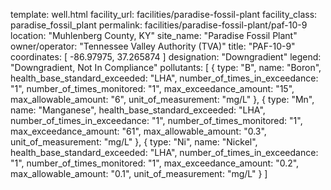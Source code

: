 template: well.html
facility_url: facilities/paradise-fossil-plant
facility_class: paradise_fossil_plant
permalink: facilities/paradise-fossil-plant/paf-10-9
location: "Muhlenberg County, KY"
site_name: "Paradise Fossil Plant"
owner/operator: "Tennessee Valley Authority (TVA)"
title: "PAF-10-9"
coordinates: [
  -86.97975,
  37.265874
]
designation: "Downgradient"
legend: "Downgradient, Not In Compliance"
pollutants: [
  {
  type: "B",
  name: "Boron",
  health_base_standard_exceeded: "LHA",
  number_of_times_in_exceedance: "1",
  number_of_times_monitored: "1",
  max_exceedance_amount: "15",
  max_allowable_amount: "6",
  unit_of_measurement: "mg/L"
  },
  {
  type: "Mn",
  name: "Manganese",
  health_base_standard_exceeded: "LHA",
  number_of_times_in_exceedance: "1",
  number_of_times_monitored: "1",
  max_exceedance_amount: "61",
  max_allowable_amount: "0.3",
  unit_of_measurement: "mg/L"
  },
  {
  type: "Ni",
  name: "Nickel",
  health_base_standard_exceeded: "LHA",
  number_of_times_in_exceedance: "1",
  number_of_times_monitored: "1",
  max_exceedance_amount: "0.2",
  max_allowable_amount: "0.1",
  unit_of_measurement: "mg/L"
  }
]
